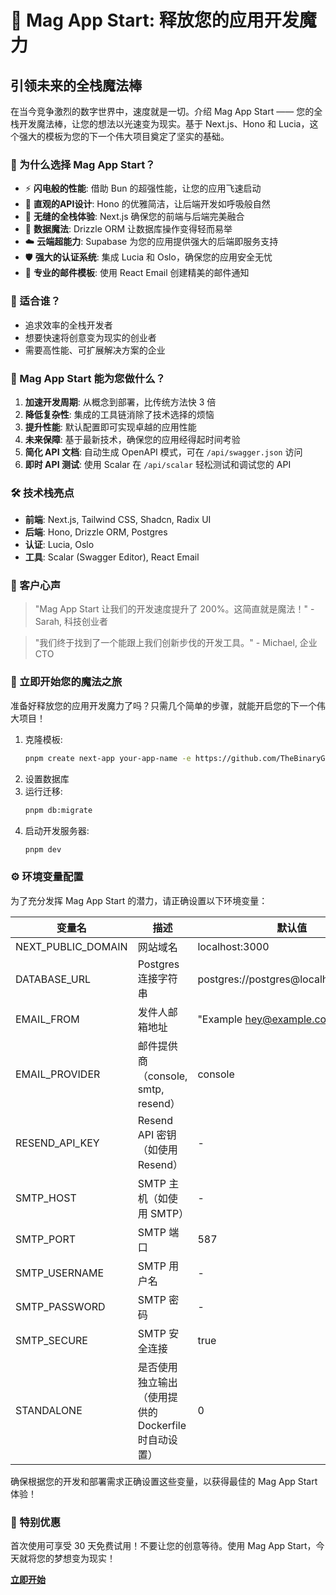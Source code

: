 # 🚀 Mag App Start: 释放您的应用开发魔力

## 引领未来的全栈魔法棒

在当今竞争激烈的数字世界中，速度就是一切。介绍 Mag App Start —— 您的全栈开发魔法棒，让您的想法以光速变为现实。基于 Next.js、Hono 和 Lucia，这个强大的模板为您的下一个伟大项目奠定了坚实的基础。

### 🌟 为什么选择 Mag App Start？

- ⚡ **闪电般的性能**: 借助 Bun 的超强性能，让您的应用飞速启动
- 🎨 **直观的API设计**: Hono 的优雅简洁，让后端开发如呼吸般自然
- 🔄 **无缝的全栈体验**: Next.js 确保您的前端与后端完美融合
- 🔮 **数据魔法**: Drizzle ORM 让数据库操作变得轻而易举
- ☁️ **云端超能力**: Supabase 为您的应用提供强大的后端即服务支持
- 🛡️ **强大的认证系统**: 集成 Lucia 和 Oslo，确保您的应用安全无忧
- 📧 **专业的邮件模板**: 使用 React Email 创建精美的邮件通知

### 💼 适合谁？

- 追求效率的全栈开发者
- 想要快速将创意变为现实的创业者
- 需要高性能、可扩展解决方案的企业

### 🎯 Mag App Start 能为您做什么？

1. **加速开发周期**: 从概念到部署，比传统方法快 3 倍
2. **降低复杂性**: 集成的工具链消除了技术选择的烦恼
3. **提升性能**: 默认配置即可实现卓越的应用性能
4. **未来保障**: 基于最新技术，确保您的应用经得起时间考验
5. **简化 API 文档**: 自动生成 OpenAPI 模式，可在 `/api/swagger.json` 访问
6. **即时 API 测试**: 使用 Scalar 在 `/api/scalar` 轻松测试和调试您的 API

### 🛠️ 技术栈亮点

- **前端**: Next.js, Tailwind CSS, Shadcn, Radix UI
- **后端**: Hono, Drizzle ORM, Postgres
- **认证**: Lucia, Oslo
- **工具**: Scalar (Swagger Editor), React Email

### 🌈 客户心声

> "Mag App Start 让我们的开发速度提升了 200%。这简直就是魔法！" - Sarah, 科技创业者

> "我们终于找到了一个能跟上我们创新步伐的开发工具。" - Michael, 企业 CTO

### 🚀 立即开始您的魔法之旅

准备好释放您的应用开发魔力了吗？只需几个简单的步骤，就能开启您的下一个伟大项目！

1. 克隆模板:
   ```bash
   pnpm create next-app your-app-name -e https://github.com/TheBinaryGuy/next-hono-lucia
   ```
2. 设置数据库
3. 运行迁移:
   ```bash
   pnpm db:migrate
   ```
4. 启动开发服务器:
   ```bash
   pnpm dev
   ```

### ⚙️ 环境变量配置

为了充分发挥 Mag App Start 的潜力，请正确设置以下环境变量：

| 变量名              | 描述                                                    | 默认值                                |
|-------------------|-------------------------------------------------------|-------------------------------------|
| NEXT_PUBLIC_DOMAIN| 网站域名                                                  | localhost:3000                      |
| DATABASE_URL      | Postgres 连接字符串                                        | postgres://postgres@localhost/example|
| EMAIL_FROM        | 发件人邮箱地址                                              | "Example <hey@example.com>"         |
| EMAIL_PROVIDER    | 邮件提供商（console, smtp, resend）                         | console                             |
| RESEND_API_KEY    | Resend API 密钥（如使用 Resend）                             | -                                   |
| SMTP_HOST         | SMTP 主机（如使用 SMTP）                                    | -                                   |
| SMTP_PORT         | SMTP 端口                                                | 587                                 |
| SMTP_USERNAME     | SMTP 用户名                                              | -                                   |
| SMTP_PASSWORD     | SMTP 密码                                                | -                                   |
| SMTP_SECURE       | SMTP 安全连接                                             | true                                |
| STANDALONE        | 是否使用独立输出（使用提供的 Dockerfile 时自动设置）                    | 0                                   |

确保根据您的开发和部署需求正确设置这些变量，以获得最佳的 Mag App Start 体验！

### 🎉 特别优惠

首次使用可享受 30 天免费试用！不要让您的创意等待。使用 Mag App Start，今天就将您的梦想变为现实！

**[立即开始](https://www.magappstart.com)**
